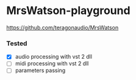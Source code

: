 MrsWatson-playground
====================
https://github.com/teragonaudio/MrsWatson

### Tested 
- [x] audio processing with vst 2 dll
- [ ] midi processing with vst 2 dll
- [ ] parameters passing
